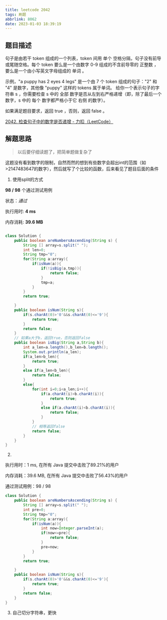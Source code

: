 ```yaml
---
title: leetcode 2042
tags: 刷题
abbrlink: 8062
date: 2023-01-03 18:39:19
---
```


## 题目描述

句子是由若干 token 组成的一个列表，token 间用 单个 空格分隔，句子没有前导或尾随空格。每个 token 要么是一个由数字 0-9 组成的不含前导零的 正整数 ，要么是一个由小写英文字母组成的 单词 。

示例，"a puppy has 2 eyes 4 legs" 是一个由 7 个 token 组成的句子："2" 和 "4" 是数字，其他像 "puppy" 这样的 tokens 属于单词。
给你一个表示句子的字符串 s ，你需要检查 s 中的 全部 数字是否从左到右严格递增（即，除了最后一个数字，s 中的 每个 数字都严格小于它 右侧 的数字）。

如果满足题目要求，返回 true ，否则，返回 false 。

[2042. 检查句子中的数字是否递增 - 力扣（LeetCode）](https://leetcode.cn/problems/check-if-numbers-are-ascending-in-a-sentence/)

## 解题思路

> 以后要仔细读题了，把简单题做复杂了

这题没有看到数字的限制，自然而然的想到有些数字会超出int的范围（如 >2147483647的数字），然后就写了个比较的函数，后来看见了题目后面的条件

1. 使用split的方式

**98 / 98** 个通过测试用例

状态：*通过*

执行用时: **4 ms**

内存消耗: **39.6 MB**

```java

class Solution {
    public boolean areNumbersAscending(String s) {
        String [] array=s.split(" ");
        int len=0;
        String tmp="0";
        for(String a:array){
            if(isNum(a)){
                if(!isBig(a,tmp)){
                    return false;
                }
                tmp=a;
            }
        }
        return true;

    }
    public boolean isNum(String s){
        if(s.charAt(0)>'0'&&s.charAt(0)<='9'){
            return true;
        }
        return false;
    }
    // 如果a大于b，返回true，否则返回false
    public boolean isBig(String a,String b){
        int a_len=a.length(),b_len=b.length();
        System.out.println(a_len);
        if(a_len>b_len){
            return true;
        }
        else if(a_len<b_len){
            return false;
        }
        else{
            for(int i=0;i<a_len;i++){
                if(a.charAt(i)>b.charAt(i)){
                    return true;
                }
                else if(a.charAt(i)<b.charAt(i)){
                    return false;
                }
            }
            // 相等返回false
            return false;
        }
    }
}
```

2. 

执行用时：1 ms, 在所有 Java 提交中击败了89.21%的用户

内存消耗：39.6 MB, 在所有 Java 提交中击败了56.43%的用户

通过测试用例：98 / 98

```java
class Solution {
    public boolean areNumbersAscending(String s) {
        String [] array=s.split(" ");
        int pre=0;
        String tmp="0";
        for(String a:array){
            if(isNum(a)){
                int now=Integer.parseInt(a);
                if(now<=pre){
                    return false;
                }
                pre=now;
            }
        }
        return true;

    }
    public boolean isNum(String s){
        if(s.charAt(0)>'0'&&s.charAt(0)<='9'){
            return true;
        }
        return false;
    }
}
```

3. 自己切分字符串，更快